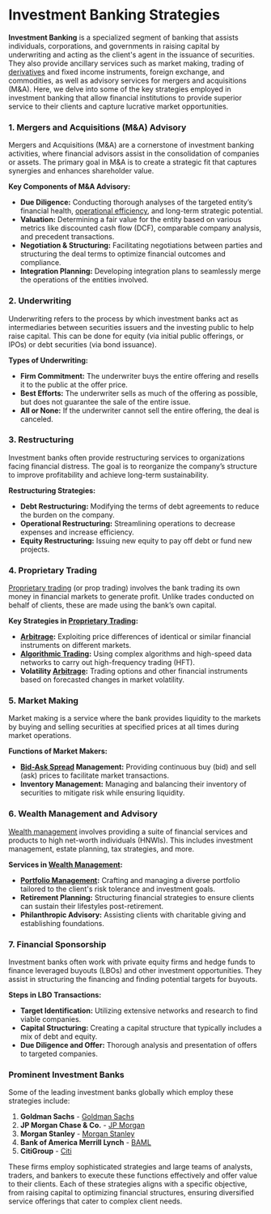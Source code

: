 # Investment Banking Strategies

**Investment Banking** is a specialized segment of banking that assists individuals, corporations, and governments in raising capital by underwriting and acting as the client's agent in the issuance of securities. They also provide ancillary services such as market making, trading of [derivatives](../d/derivatives.md) and fixed income instruments, foreign exchange, and commodities, as well as advisory services for mergers and acquisitions (M&A). Here, we delve into some of the key strategies employed in investment banking that allow financial institutions to provide superior service to their clients and capture lucrative market opportunities.

### 1. Mergers and Acquisitions (M&A) Advisory

Mergers and Acquisitions (M&A) are a cornerstone of investment banking activities, where financial advisors assist in the consolidation of companies or assets. The primary goal in M&A is to create a strategic fit that captures synergies and enhances shareholder value.

**Key Components of M&A Advisory:**
- **Due Diligence:** Conducting thorough analyses of the targeted entity’s financial health, [operational efficiency](../o/operational_efficiency_in_trading.md), and long-term strategic potential.
- **Valuation:** Determining a fair value for the entity based on various metrics like discounted cash flow (DCF), comparable company analysis, and precedent transactions.
- **Negotiation & Structuring:** Facilitating negotiations between parties and structuring the deal terms to optimize financial outcomes and compliance.
- **Integration Planning:** Developing integration plans to seamlessly merge the operations of the entities involved.

### 2. Underwriting

Underwriting refers to the process by which investment banks act as intermediaries between securities issuers and the investing public to help raise capital. This can be done for equity (via initial public offerings, or IPOs) or debt securities (via bond issuance).

**Types of Underwriting:**
- **Firm Commitment:** The underwriter buys the entire offering and resells it to the public at the offer price.
- **Best Efforts:** The underwriter sells as much of the offering as possible, but does not guarantee the sale of the entire issue.
- **All or None:** If the underwriter cannot sell the entire offering, the deal is canceled.

### 3. Restructuring

Investment banks often provide restructuring services to organizations facing financial distress. The goal is to reorganize the company’s structure to improve profitability and achieve long-term sustainability.

**Restructuring Strategies:**
- **Debt Restructuring:** Modifying the terms of debt agreements to reduce the burden on the company.
- **Operational Restructuring:** Streamlining operations to decrease expenses and increase efficiency.
- **Equity Restructuring:** Issuing new equity to pay off debt or fund new projects.

### 4. Proprietary Trading

[Proprietary trading](../p/proprietary_trading.md) (or prop trading) involves the bank trading its own money in financial markets to generate profit. Unlike trades conducted on behalf of clients, these are made using the bank’s own capital.

**Key Strategies in [Proprietary Trading](../p/proprietary_trading.md):**
- **[Arbitrage](../a/arbitrage.md):** Exploiting price differences of identical or similar financial instruments on different markets.
- **[Algorithmic Trading](../a/algorithmic_trading.md):** Using complex algorithms and high-speed data networks to carry out high-frequency trading (HFT).
- **Volatility [Arbitrage](../a/arbitrage.md):** Trading options and other financial instruments based on forecasted changes in market volatility.

### 5. Market Making

Market making is a service where the bank provides liquidity to the markets by buying and selling securities at specified prices at all times during market operations.

**Functions of Market Makers:**
- **[Bid-Ask Spread](../b/bid-ask_spread.md) Management:** Providing continuous buy (bid) and sell (ask) prices to facilitate market transactions.
- **Inventory Management:** Managing and balancing their inventory of securities to mitigate risk while ensuring liquidity.

### 6. Wealth Management and Advisory

[Wealth management](../w/wealth_management.md) involves providing a suite of financial services and products to high net-worth individuals (HNWIs). This includes investment management, estate planning, tax strategies, and more.

**Services in [Wealth Management](../w/wealth_management.md):**
- **[Portfolio Management](../p/portfolio_management.md):** Crafting and managing a diverse portfolio tailored to the client's risk tolerance and investment goals.
- **Retirement Planning:** Structuring financial strategies to ensure clients can sustain their lifestyles post-retirement.
- **Philanthropic Advisory:** Assisting clients with charitable giving and establishing foundations.

### 7. Financial Sponsorship

Investment banks often work with private equity firms and hedge funds to finance leveraged buyouts (LBOs) and other investment opportunities. They assist in structuring the financing and finding potential targets for buyouts.

**Steps in LBO Transactions:**
- **Target Identification:** Utilizing extensive networks and research to find viable companies.
- **Capital Structuring:** Creating a capital structure that typically includes a mix of debt and equity.
- **Due Diligence and Offer:** Thorough analysis and presentation of offers to targeted companies.

### Prominent Investment Banks

Some of the leading investment banks globally which employ these strategies include:

1. **Goldman Sachs** - [Goldman Sachs](https://www.goldmansachs.com/)
2. **JP Morgan Chase & Co.** - [JP Morgan](https://www.jpmorganchase.com/)
3. **Morgan Stanley** - [Morgan Stanley](https://www.morganstanley.com/)
4. **Bank of America Merrill Lynch** - [BAML](https://www.bankofamerica.com/)
5. **CitiGroup** - [Citi](https://www.citigroup.com/)

These firms employ sophisticated strategies and large teams of analysts, traders, and bankers to execute these functions effectively and offer value to their clients. Each of these strategies aligns with a specific objective, from raising capital to optimizing financial structures, ensuring diversified service offerings that cater to complex client needs.
